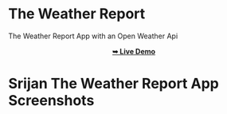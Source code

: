 # The Weather Report
The Weather Report App with an Open Weather Api

<div align="center">
  <a href="https://keofi-coffee-station-srijan-gulatis-projects.vercel.app/"><strong>➥ Live Demo</strong></a>
</div>

# Srijan The Weather Report App Screenshots
<img src="" />




